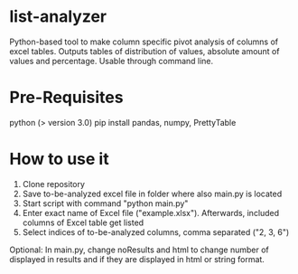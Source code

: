 # list-analyzer
Python-based tool to make column specific pivot analysis of columns of excel tables. Outputs tables of distribution of values, absolute amount of values and percentage. Usable through command line.

# Pre-Requisites
python (> version 3.0)
pip install pandas, numpy, PrettyTable

# How to use it
1. Clone repository
2. Save to-be-analyzed excel file in folder where also main.py is located
3. Start script with command "python main.py"
4. Enter exact name of Excel file ("example.xlsx"). Afterwards, included columns of Excel table get listed
5. Select indices of to-be-analyzed columns, comma separated ("2, 3, 6")

Optional: In main.py, change noResults and html to change number of displayed in results and if they are displayed in html or string format.
